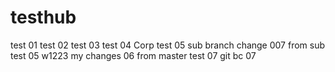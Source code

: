 # testhub
test 01
test 02
test 03
test 04 Corp
test 05 sub branch
change 007 from sub
test 05 w1223
my changes 06 from master
test 07
git bc 07